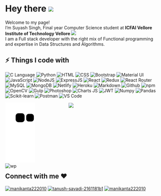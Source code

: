 <!--

Here are some ideas to get you started:

- 🔭 I’m currently working on ...
- 🌱 I’m currently learning ...
- 👯 I’m looking to collaborate on ...
- 🤔 I’m looking for help with ...
- 💬 Ask me about ...
- 📫 How to reach me: ...
- 😄 Pronouns: ...
- ⚡ Fun fact: ...
-->


<h1>Hey there <img src="https://slackmojis.com/emojis/32756-charmander_shiny/download" width="30"/></h1>

<p>Welcome to my page! </br> I’m Suyash Singh, Final year Computer Science student at  <b>ICFAI Vellore Institute of Technology Vellore <img src="https://cdn-icons-png.flaticon.com/512/3909/3909444.png" width="13"/></b>
<br/>I am a Full stack developer with the right mix of Functional programming and expertise in Data Structures and Algorithms.</p>


## ⚡ Things I code with

<p>
  <img alt="C Language" src="https://img.shields.io/badge/C-00599C?style=for-the-badge&logo=c&logoColor=white"/>
  <img alt="Python" src="https://img.shields.io/badge/Python-3776AB?style=for-the-badge&logo=python&logoColor=white" />
  <img alt="HTML" src="https://img.shields.io/badge/HTML5-E34F26?style=for-the-badge&logo=html5&logoColor=white" />
  <img alt="CSS" src="https://img.shields.io/badge/CSS3-1572B6?style=for-the-badge&logo=css3&logoColor=white" />
  <img alt="Bootstrap" src="https://img.shields.io/badge/Bootstrap-563D7C?style=for-the-badge&logo=bootstrap&logoColor=white" /> 
  <img alt="Material UI" src="https://img.shields.io/badge/Material--UI-0081CB?style=for-the-badge&logo=material-ui&logoColor=white" />
  <img alt="JavaScript" src="https://img.shields.io/badge/JavaScript-F7DF1E?style=for-the-badge&logo=javascript&logoColor=black" />
  <img alt="NodeJS" src="https://img.shields.io/badge/Node.js-43853D?style=for-the-badge&logo=node.js&logoColor=white" />
  <img alt="ExpressJS" src="https://img.shields.io/badge/Express.js-404D59?style=for-the-badge" />
  <img alt="React" src="https://img.shields.io/badge/React-20232A?style=for-the-badge&logo=react&logoColor=61DAFB" />
  <img alt="Redux" src="https://img.shields.io/badge/Redux-593D88?style=for-the-badge&logo=redux&logoColor=white" />
  <img alt="React Router" src="https://img.shields.io/badge/React_Router-CA4245?style=for-the-badge&logo=react-router&logoColor=white" />
  <img alt="MySQL" src="https://img.shields.io/badge/MySQL-00000F?style=for-the-badge&logo=mysql&logoColor=white" />
  <img alt="MongoDB" src="https://img.shields.io/badge/MongoDB-4EA94B?style=for-the-badge&logo=mongodb&logoColor=white" />
  <img alt="Netlify" src="https://img.shields.io/badge/Netlify-00C7B7?style=for-the-badge&logo=netlify&logoColor=white" />
  <img alt="Heroku" src="https://img.shields.io/badge/Heroku-430098?style=for-the-badge&logo=heroku&logoColor=white" />
  <img alt="Markdown" src="https://img.shields.io/badge/Markdown-000000?style=for-the-badge&logo=markdown&logoColor=white" />
  <img alt="Github" src="https://img.shields.io/badge/GitHub-100000?style=for-the-badge&logo=github&logoColor=white" />
  <img alt="npm" src="https://img.shields.io/badge/NPM-%23000000.svg?style=for-the-badge&logo=npm&logoColor=white" />
  <img alt="OpenCV" src="https://img.shields.io/badge/opencv-%23white.svg?style=for-the-badge&logo=opencv&logoColor=white" />
  <img alt="Gulp" src="https://img.shields.io/badge/GULP-%23CF4647.svg?style=for-the-badge&logo=gulp&logoColor=white" />
  <img alt="Photoshop" src="https://img.shields.io/badge/adobephotoshop-%2331A8FF.svg?style=for-the-badge&logo=adobephotoshop&logoColor=white" />
  <img alt="Charts JS" src="https://img.shields.io/badge/chart.js-F5788D.svg?style=for-the-badge&logo=chart.js&logoColor=white" /> 
  <img alt="JWT" src="https://img.shields.io/badge/JWT-black?style=for-the-badge&logo=JSON%20web%20tokens" />  
  <img alt="Numpy" src="https://img.shields.io/badge/numpy-%23013243.svg?style=for-the-badge&logo=numpy&logoColor=white" /> 
  <img alt="Pandas" src="https://img.shields.io/badge/pandas-%23150458.svg?style=for-the-badge&logo=pandas&logoColor=white" />
  <img alt="Scikit-learn" src="https://img.shields.io/badge/scikit--learn-%23F7931E.svg?style=for-the-badge&logo=scikit-learn&logoColor=white" /> 
  <img alt="Postman" src="https://img.shields.io/badge/Postman-FF6C37?style=for-the-badge&logo=postman&logoColor=white" /> 
  <img alt="VS Code" src="https://img.shields.io/badge/Visual%20Studio%20Code-0078d7.svg?style=for-the-badge&logo=visual-studio-code&logoColor=white" /> 
</p>

<img alt="contribution" src="https://github.com/manikanta222010/manikanta222010/blob/output/github-contribution-grid-snake.svg" />

<img align="right" aly="wp" src="https://github-readme-stats.vercel.app/api/top-langs/?username=manikanta222010&theme=dark&langs_count=6" width="300" />
<img align="left" alt="wp" src="https://raw.githubusercontent.com/abhisheknaiidu/abhisheknaiidu/master/code.gif" width="500" />






<!-- ## 😄 Cool Stats -->




<!-- <h3>Where to find me</h3> -->
<!-- <p> -->
<!-- <a href="https://github.com/manikanta222010" target="_blank"><img alt="Github" src="https://img.shields.io/badge/GitHub-%2312100E.svg?&style=for-the-badge&logo=Github&logoColor=white" /></a> -->
<!-- <a href="https://twitter.com/manikanta222010" target="_blank"><img alt="Twitter" src="https://img.shields.io/badge/twitter-%231DA1F2.svg?&style=for-the-badge&logo=twitter&logoColor=white" /></a> -->
<!-- <a href="https://www.linkedin.com/in/manikanta-yedla/" target="_blank"><img alt="Medium" src="https://img.shields.io/badge/linkedin-0a66c2.svg?&style=for-the-badge&logo=linkedin&logoColor=white" /></a> -->
<!-- </p> -->

<h2 align="left">Connect with me ❤️</h2>
<p align="left">
<a href="https://twitter.com/manikanta222010" target="blank"><img align="center" src="https://raw.githubusercontent.com/rahuldkjain/github-profile-readme-generator/master/src/images/icons/Social/twitter.svg" alt="manikanta222010" height="30" width="40" /></a>
<a href="www.linkedin.com/in/suyash-singh-65854326b"><img align="center" src="https://raw.githubusercontent.com/rahuldkjain/github-profile-readme-generator/master/src/images/icons/Social/linked-in-alt.svg" alt="tanush-savadi-2161181b1" height="30" width="40" /></a>
<a href="https://codepen.io/manikanta22" target="blank"><img align="center" src="https://raw.githubusercontent.com/rahuldkjain/github-profile-readme-generator/master/src/images/icons/Social/codepen.svg" alt="manikanta222010" height="30" width="40" /></a>
</p>
